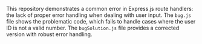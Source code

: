 This repository demonstrates a common error in Express.js route handlers: the lack of proper error handling when dealing with user input.  The `bug.js` file shows the problematic code, which fails to handle cases where the user ID is not a valid number.  The `bugSolution.js` file provides a corrected version with robust error handling.